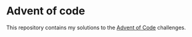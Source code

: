 Advent of code
==============

This repository contains my solutions to the [Advent of Code](https://adventofcode.com/) challenges.
